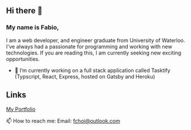 ## Hi there 👋

### My name is Fabio,

I am a web developer, and engineer graduate from University of Waterloo. I've always had a passionate for programming and working with new technologies. If you are reading this, I am currently seeking new exciting opportunities.

- 🔭 I’m currently working on a full stack application called Tasktify   
(Typscript, React, Express, hosted on Gatsby and Heroku)

## Links

[My Portfolio](https://www.fwchoi.com/)

📫 How to reach me:
Email: [fchoi@outlook.com](mailto:fchoi@outlook.com)

<!--
**fchoi1/fchoi1** is a ✨ _special_ ✨ repository because its `README.md` (this file) appears on your GitHub profile.

Here are some ideas to get you started:

- 🔭 I’m currently working on ...
- 🌱 I’m currently learning ...
- 👯 I’m looking to collaborate on ...
- 🤔 I’m looking for help with ...
- 💬 Ask me about ...
- 📫 How to reach me: ...
- 😄 Pronouns: ...
- ⚡ Fun fact: ...
-->

